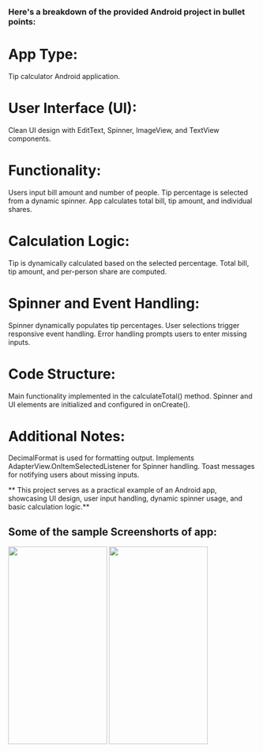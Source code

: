 ### Here's a breakdown of the provided Android project in bullet points:
# App Type:
  Tip calculator Android application.
  
# User Interface (UI):
  Clean UI design with EditText, Spinner, ImageView, and TextView components.

# Functionality:
  Users input bill amount and number of people.
Tip percentage is selected from a dynamic spinner.
App calculates total bill, tip amount, and individual shares.

# Calculation Logic:
  Tip is dynamically calculated based on the selected percentage.
Total bill, tip amount, and per-person share are computed.

# Spinner and Event Handling:
  Spinner dynamically populates tip percentages.
User selections trigger responsive event handling.
Error handling prompts users to enter missing inputs.

# Code Structure:
  Main functionality implemented in the calculateTotal() method.
Spinner and UI elements are initialized and configured in onCreate().

# Additional Notes:
  DecimalFormat is used for formatting output.
Implements AdapterView.OnItemSelectedListener for Spinner handling.
Toast messages for notifying users about missing inputs.

** This project serves as a practical example of an Android app, showcasing UI design, user input handling, dynamic spinner usage, and basic calculation logic.**

## Some of the sample Screenshorts of app:
<img src="https://github.com/RagulParajuli/Tip-Calculator/assets/117198787/b20bffa6-f390-4b14-99a3-6fc72613aec2"  height="400" width="200" />
<img src="https://github.com/RagulParajuli/Tip-Calculator/assets/117198787/a86733b0-4365-42e9-9892-96cad152fa53" height="400" width="200" />
